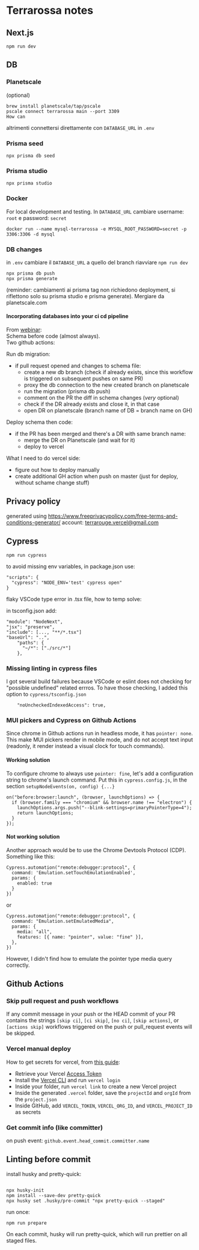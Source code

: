 # Terrarossa notes

## Next.js

```
npm run dev
```

## DB

### Planetscale

(optional)

```
brew install planetscale/tap/pscale
pscale connect terrarossa main --port 3309
How can
```

altrimenti connettersi direttamente con `DATABASE_URL` in `.env`

### Prisma seed

```
npx prisma db seed
```

### Prisma studio

```
npx prisma studio
```

### Docker

For local development and testing.
In `DATABASE_URL` cambiare username: `root` e password: `secret`

`docker run --name mysql-terrarossa -e MYSQL_ROOT_PASSWORD=secret -p 3306:3306 -d mysql`

### DB changes

in `.env` cambiare il `DATABASE_URL` a quello del branch
riavviare `npm run dev`

```
npx prisma db push
npx prisma generate
```

(reminder: cambiamenti ai prisma tag non richiedono deployment, si riflettono solo su prisma studio e prisma generate).
Mergiare da planetscale.com

#### Incorporating databases into your ci cd pipeline

From [webinar](https://planetscale.com/media/incorporating-databases-into-your-ci-cd-pipeline):<br>
Schema before code (almost always). <br> Two github actions:

Run db migration:

- if pull request opened and changes to schema file:
  - create a new db branch (check if already exists, since this workflow is triggered on subsequent pushes on same PR)
  - proxy the db connection to the new created branch on planetscale
  - run the migration (prisma db push)
  - comment on the PR the diff in schema changes (_very_ optional)
  - check if the DR already exists and close it, in that case
  - open DR on planetscale (branch name of DB = branch name on GH)

Deploy schema then code:

- if the PR has been merged and there's a DR with same branch name:
  - merge the DR on Planetscale (and wait for it)
  - deploy to vercel

What I need to do vercel side:

- figure out how to deploy manually
- create additional GH action when push on master (just for deploy, without schame change stuff)

## Privacy policy

generated using https://www.freeprivacypolicy.com/free-terms-and-conditions-generator/
account: terrarouge.vercel@gmail.com

## Cypress

```
npm run cypress
```

to avoid missing env variables, in package.json use:

```
"scripts": {
  "cypress": "NODE_ENV='test' cypress open"
}
```

flaky VSCode type error in .tsx file, how to temp solve:

in tsconfig.json add:

```
"module": "NodeNext",
"jsx": "preserve",
"include": [..., "**/*.tsx"]
"baseUrl": "..",
    "paths": {
      "~/*": ["./src/*"]
    },
```

### Missing linting in cypress files

I got several build failures because VSCode or eslint does not checking for "possible undefined" related errros. To have those checking, I added this option to `cypress/tsconfig.json`

```
    "noUncheckedIndexedAccess": true,
```

### MUI pickers and Cypress on Github Actions

Since chrome in Github actions run in headless mode, it has `pointer: none`. This make MUI pickers render in mobile mode, and do not accept text input (readonly, it render instead a visual clock for touch commands).

#### Working solution

To configure chrome to always use `pointer: fine`, let's add a configuration string to chrome's launch command.
Put this in `cypress.config.js`, in the section `setupNodeEvents(on, config) {...}`

```
on("before:browser:launch", (browser, launchOptions) => {
  if (browser.family === "chromium" && browser.name !== "electron") {
    launchOptions.args.push("--blink-settings=primaryPointerType=4");
    return launchOptions;
  }
});
```

#### Not working solution

Another approach would be to use the Chrome Devtools Protocol (CDP). Something like this:

```
Cypress.automation("remote:debugger:protocol", {
  command: 'Emulation.setTouchEmulationEnabled',
  params: {
    enabled: true
  }
})
```

or

```
Cypress.automation("remote:debugger:protocol", {
  command: "Emulation.setEmulatedMedia",
  params: {
    media: "all",
    features: [{ name: "pointer", value: "fine" }],
  },
})
```

However, I didn't find how to emulate the pointer type media query correctly.

## Github Actions

### Skip pull request and push workflows

If any commit message in your push or the HEAD commit of your PR contains the strings `[skip ci]`, `[ci skip]`, `[no ci]`, `[skip actions]`, or `[actions skip]` workflows triggered on the push or pull_request events will be skipped.

### Vercel manual deploy

How to get secrets for vercel,
from [this guide](https://vercel.com/guides/how-can-i-use-github-actions-with-vercel):

- Retrieve your Vercel [Access Token](https://vercel.com/guides/how-do-i-use-a-vercel-api-access-token)
- Install the [Vercel CLI](https://vercel.com/cli) and run `vercel login`
- Inside your folder, run `vercel link` to create a new Vercel project
- Inside the generated `.vercel` folder, save the `projectId` and `orgId` from the `project.json`
- Inside GitHub, add `VERCEL_TOKEN`, `VERCEL_ORG_ID`, and `VERCEL_PROJECT_ID` as secrets

### Get commit info (like committer)

on push event:
`github.event.head_commit.committer.name`

## Linting before commit

install husky and pretty-quick:

```

npx husky-init
npm install --save-dev pretty-quick
npx husky set .husky/pre-commit "npx pretty-quick --staged"

```

run once:

```
npm run prepare
```

On each commit, husky will run pretty-quick, which will run prettier on all staged files.
